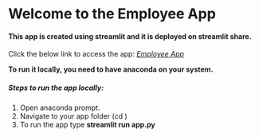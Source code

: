 # Welcome to the Employee App

#### This app is created using streamlit and it is deployed on streamlit share. 

Click the below link to access the app:
_[Employee App](https://share.streamlit.io/anishachoudhury/employee_app/main/app.py)_

**To run it locally, you need to have anaconda on your system.**

##### Steps to run the app locally:
1. Open anaconda prompt.
2. Navigate to your app folder (cd <path of your app folder>)
3. To run the app type **streamlit run app.py**
